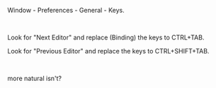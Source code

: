 Window - Preferences - General - Keys.

&nbsp;

Look for "Next Editor" and replace (Binding) the keys to CTRL+TAB.

Look for "Previous Editor" and replace the keys to CTRL+SHIFT+TAB.

&nbsp;

more natural isn't?